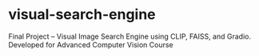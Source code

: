 # visual-search-engine
Final Project – Visual Image Search Engine using CLIP, FAISS, and Gradio. Developed for Advanced Computer Vision Course
